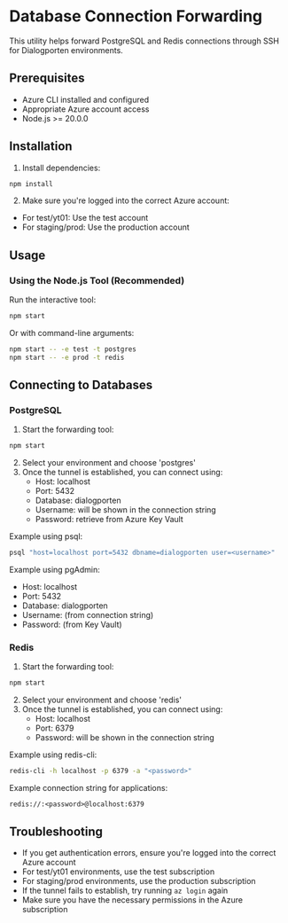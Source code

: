 # Database Connection Forwarding

This utility helps forward PostgreSQL and Redis connections through SSH for Dialogporten environments.

## Prerequisites

- Azure CLI installed and configured
- Appropriate Azure account access
- Node.js >= 20.0.0

## Installation

1. Install dependencies:
```bash
npm install
```

2. Make sure you're logged into the correct Azure account:
- For test/yt01: Use the test account
- For staging/prod: Use the production account

## Usage

### Using the Node.js Tool (Recommended)

Run the interactive tool:
```bash
npm start
```

Or with command-line arguments:
```bash
npm start -- -e test -t postgres
npm start -- -e prod -t redis
```
## Connecting to Databases

### PostgreSQL

1. Start the forwarding tool:
```bash
npm start
```
2. Select your environment and choose 'postgres'
3. Once the tunnel is established, you can connect using:
   - Host: localhost
   - Port: 5432
   - Database: dialogporten
   - Username: will be shown in the connection string
   - Password: retrieve from Azure Key Vault

Example using psql:
```bash
psql "host=localhost port=5432 dbname=dialogporten user=<username>"
```

Example using pgAdmin:
- Host: localhost
- Port: 5432
- Database: dialogporten
- Username: (from connection string)
- Password: (from Key Vault)

### Redis

1. Start the forwarding tool:
```bash
npm start
```
2. Select your environment and choose 'redis'
3. Once the tunnel is established, you can connect using:
   - Host: localhost
   - Port: 6379
   - Password: will be shown in the connection string

Example using redis-cli:
```bash
redis-cli -h localhost -p 6379 -a "<password>"
```

Example connection string for applications:
```
redis://:<password>@localhost:6379
```

## Troubleshooting

- If you get authentication errors, ensure you're logged into the correct Azure account
- For test/yt01 environments, use the test subscription
- For staging/prod environments, use the production subscription
- If the tunnel fails to establish, try running `az login` again
- Make sure you have the necessary permissions in the Azure subscription